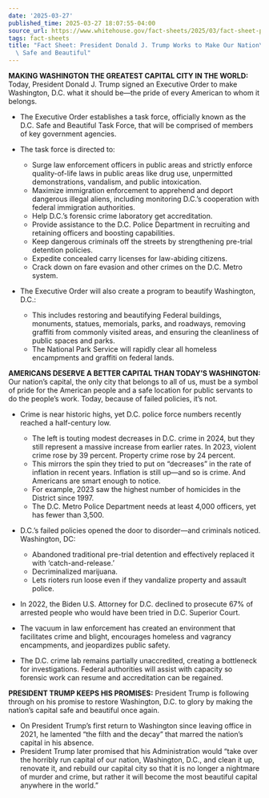 ```yaml
---
date: '2025-03-27'
published_time: 2025-03-27 18:07:55-04:00
source_url: https://www.whitehouse.gov/fact-sheets/2025/03/fact-sheet-president-donald-j-trump-works-to-make-our-nations-capital-safe-and-beautiful/
tags: fact-sheets
title: "Fact Sheet: President Donald J. Trump Works to Make Our Nation\u2019s Capital\
  \ Safe and Beautiful"
---
```

 
**MAKING WASHINGTON THE GREATEST CAPITAL CITY IN THE WORLD:** Today,
President Donald J. Trump signed an Executive Order to make Washington,
D.C. what it should be—the pride of every American to whom it belongs.  

-   The Executive Order establishes a task force, officially known as
    the D.C. Safe and Beautiful Task Force, that will be comprised of
    members of key government agencies.
-   The task force is directed to:
    -   Surge law enforcement officers in public areas and strictly
        enforce quality-of-life laws in public areas like drug use,
        unpermitted demonstrations, vandalism, and public intoxication.

    <!-- -->

    -   Maximize immigration enforcement to apprehend and deport
        dangerous illegal aliens, including monitoring D.C.’s
        cooperation with federal immigration authorities.

    <!-- -->

    -   Help D.C.’s forensic crime laboratory get accreditation.

    <!-- -->

    -   Provide assistance to the D.C. Police Department in recruiting
        and retaining officers and boosting capabilities.

    <!-- -->

    -   Keep dangerous criminals off the streets by strengthening
        pre-trial detention policies.

    <!-- -->

    -   Expedite concealed carry licenses for law-abiding citizens.

    <!-- -->

    -   Crack down on fare evasion and other crimes on the D.C. Metro
        system.
-   The Executive Order will also create a program to beautify
    Washington, D.C.:
    -   This includes restoring and beautifying Federal buildings,
        monuments, statues, memorials, parks, and roadways, removing
        graffiti from commonly visited areas, and ensuring the
        cleanliness of public spaces and parks.

    <!-- -->

    -   The National Park Service will rapidly clear all homeless
        encampments and graffiti on federal lands.

**AMERICANS DESERVE A BETTER CAPITAL THAN TODAY’S WASHINGTON:** Our
nation’s capital, the only city that belongs to all of us, must be a
symbol of pride for the American people and a safe location for public
servants to do the people’s work. Today, because of failed policies,
it’s not.

-   Crime is near historic highs, yet D.C. police force numbers recently
    reached a half-century low.
    -   The left is touting modest decreases in D.C. crime in 2024, but
        they still represent a massive increase from earlier rates. In
        2023, violent crime rose by 39 percent. Property crime rose by
        24 percent.

    <!-- -->

    -   This mirrors the spin they tried to put on “decreases” in the
        rate of inflation in recent years. Inflation is still up—and so
        is crime. And Americans are smart enough to notice.

    <!-- -->

    -   For example, 2023 saw the highest number of homicides in the
        District since 1997.

    <!-- -->

    -   The D.C. Metro Police Department needs at least 4,000 officers,
        yet has fewer than 3,500.
-   D.C.’s failed policies opened the door to disorder—and criminals
    noticed. Washington, DC:
    -   Abandoned traditional pre-trial detention and effectively
        replaced it with ‘catch-and-release.’

    <!-- -->

    -   Decriminalized marijuana.

    <!-- -->

    -   Lets rioters run loose even if they vandalize property and
        assault police.
-   In 2022, the Biden U.S. Attorney for D.C. declined to prosecute 67%
    of arrested people who would have been tried in D.C. Superior
    Court. 
-   The vacuum in law enforcement has created an environment that
    facilitates crime and blight, encourages homeless and vagrancy
    encampments, and jeopardizes public safety.
-   The D.C. crime lab remains partially unaccredited, creating a
    bottleneck for investigations. Federal authorities will assist with
    capacity so forensic work can resume and accreditation can be
    regained.

**PRESIDENT TRUMP KEEPS HIS PROMISES:** President Trump is following
through on his promise to restore Washington, D.C. to glory by making
the nation’s capital safe and beautiful once again.

-   On President Trump’s first return to Washington since leaving office
    in 2021, he lamented “the filth and the decay” that marred the
    nation’s capital in his absence.
-   President Trump later promised that his Administration would “take
    over the horribly run capital of our nation, Washington, D.C., and
    clean it up, renovate it, and rebuild our capital city so that it is
    no longer a nightmare of murder and crime, but rather it will become
    the most beautiful capital anywhere in the world.”
